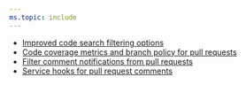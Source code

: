 ```yaml
---
ms.topic: include
---
```


- [Improved code search filtering options](#improved-code-search-filtering-options)
- [Code coverage metrics and branch policy for pull requests](#code-coverage-metrics-and-branch-policy-for-pull-requests)
- [Filter comment notifications from pull requests](#filter-comment-notifications-from-pull-requests)
- [Service hooks for pull request comments](#service-hooks-for-pull-request-comments)
